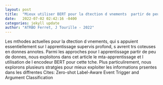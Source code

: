 ```yaml
---
layout: post
title:  "Mieux utiliser BERT pour la dtection d vnements  partir de peu d exemples"
date:   2022-07-02 02:42:16 -0400
categories: jekyll update
author: "ATRBO Ferret, J Tourille - 2022"
---
```

Les mthodes actuelles pour la dtection d vnements, qui s  appuient essentiellement sur l apprentissage supervis profond, s  avrent trs coteuses en donnes annotes. Parmi les approches pour l apprentissage  partir de peu de donnes, nous exploitons dans cet article le mta-apprentissage et l utilisation de l encodeur BERT pour cette tche. Plus particulirement, nous explorons plusieurs stratgies pour mieux exploiter les informations prsentes dans les diffrentes 
Cites: Zero-shot Label-Aware Event Trigger and Argument Classification